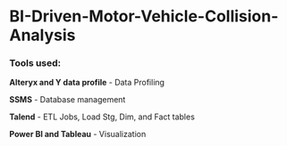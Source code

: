 # BI-Driven-Motor-Vehicle-Collision-Analysis

### Tools used:
**Alteryx and Y data profile** - Data Profiling

**SSMS** - Database management

**Talend** - ETL Jobs, Load Stg, Dim, and Fact tables

**Power BI and Tableau** - Visualization
